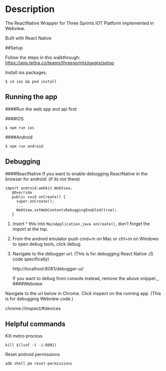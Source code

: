 # Description

The ReactNative Wrapper for Three Sprints IOT Platform implemented in Webview.

Built with React Native

##Setup

Follow the steps in this walkthrough:
https://app.tettra.co/teams/threesprints/pages/setup

Install ios packages.

```
$ cd ios && pod install
```

## Running the app

####Run the web app and api first

####IOS
```
$ npm run ios
```
####Android
```
$ npm run android
```

## Debugging

####ReactNative
If you want to enable debugging ReactNative in the browser for android: (if its not there)

```
import android.webkit.WebView;
   @Override
   public void onCreate() {
     super.onCreate();
     ...
     WebView.setWebContentsDebuggingEnabled(true);
   }
```
1. Insert ^ this into `MainApplication.java onCreate()`, don't forget the import at the top.
2. From the android emulator push cmd+m on Mac or ctrl+m on Windows to open debug tools, click debug.
3. Navigate to the debugger url. (This is for debugging React Native JS code specifically)
    
    http://localhost:8081/debugger-ui/
    
    If you want to debug from console instead, remove the above snippet._
####Webview

Navigate to the url below in Chrome. Click inspect on the running app. (This is for debugging Webview code.)

chrome://inspect/#devices


## Helpful commands
Kill metro process

`kill $(lsof -t -i:8081)`

Reset android permissions

`adb shell pm reset-permissions`

